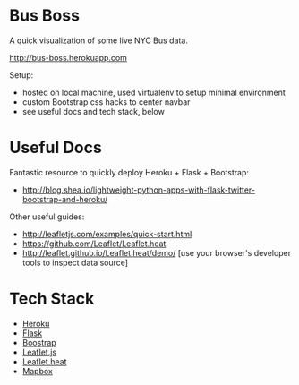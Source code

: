 Bus Boss
===============================================================================
A quick visualization of some live NYC Bus data.

http://bus-boss.herokuapp.com


Setup:
* hosted on local machine, used virtualenv to setup minimal environment
* custom Bootstrap css hacks to center navbar
* see useful docs and tech stack, below


Useful Docs
===============================================================================

Fantastic resource to quickly deploy Heroku + Flask + Bootstrap:
* http://blog.shea.io/lightweight-python-apps-with-flask-twitter-bootstrap-and-heroku/

Other useful guides:
* http://leafletjs.com/examples/quick-start.html
* https://github.com/Leaflet/Leaflet.heat
* http://leaflet.github.io/Leaflet.heat/demo/  [use your browser's developer tools to inspect data source]





Tech Stack
===============================================================================
* [Heroku](https://www.heroku.com/)
* [Flask](http://leafletjs.com)
* [Boostrap](http://getbootstrap.com)
* [Leaflet.js](http://leafletjs.com)
* [Leaflet.heat](https://github.com/Leaflet/Leaflet.heat)
* [Mapbox](https://www.mapbox.com)
 
